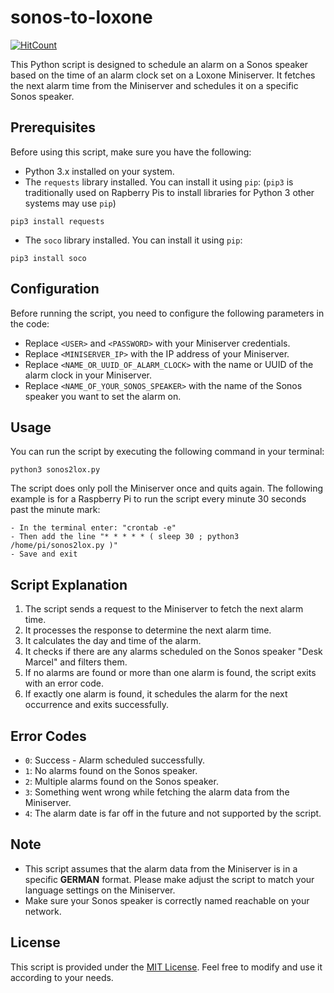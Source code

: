 # sonos-to-loxone


[![HitCount](https://hits.dwyl.com/marcelschreiner/sonos-to-loxone.svg?style=flat)](http://hits.dwyl.com/marcelschreiner/sonos-to-loxone)


This Python script is designed to schedule an alarm on a Sonos speaker based on the time of an alarm clock set on a Loxone Miniserver. It fetches the next alarm time from the Miniserver and schedules it on a specific Sonos speaker.

## Prerequisites

Before using this script, make sure you have the following:

- Python 3.x installed on your system.
- The `requests` library installed. You can install it using `pip`:
   (`pip3` is traditionally used on Rapberry Pis to install libraries for Python 3 other systems may use `pip`)
```shell
pip3 install requests
```

- The `soco` library installed. You can install it using `pip`:

```shell
pip3 install soco
```

## Configuration

Before running the script, you need to configure the following parameters in the code:

- Replace `<USER>` and `<PASSWORD>` with your Miniserver credentials.
- Replace `<MINISERVER_IP>` with the IP address of your Miniserver.
- Replace `<NAME_OR_UUID_OF_ALARM_CLOCK>` with the name or UUID of the alarm clock in your Miniserver.
- Replace `<NAME_OF_YOUR_SONOS_SPEAKER>` with the name of the Sonos speaker you want to set the alarm on.

## Usage

You can run the script by executing the following command in your terminal:

```shell
python3 sonos2lox.py
```

The script does only poll the Miniserver once and quits again. The following example is for a Raspberry Pi to run the script every minute 30 seconds past the minute mark:

```shell
- In the terminal enter: "crontab -e"
- Then add the line "* * * * * ( sleep 30 ; python3 /home/pi/sonos2lox.py )"
- Save and exit
```

## Script Explanation

1. The script sends a request to the Miniserver to fetch the next alarm time.
2. It processes the response to determine the next alarm time.
3. It calculates the day and time of the alarm.
4. It checks if there are any alarms scheduled on the Sonos speaker "Desk Marcel" and filters them.
5. If no alarms are found or more than one alarm is found, the script exits with an error code.
6. If exactly one alarm is found, it schedules the alarm for the next occurrence and exits successfully.

## Error Codes

- `0`: Success - Alarm scheduled successfully.
- `1`: No alarms found on the Sonos speaker.
- `2`: Multiple alarms found on the Sonos speaker.
- `3`: Something went wrong while fetching the alarm data from the Miniserver.
- `4`: The alarm date is far off in the future and not supported by the script.

## Note

- This script assumes that the alarm data from the Miniserver is in a specific **GERMAN** format. Please make adjust the script to match your language settings on the Miniserver.
- Make sure your Sonos speaker is correctly named reachable on your network.

## License

This script is provided under the [MIT License](LICENSE.md). Feel free to modify and use it according to your needs.
